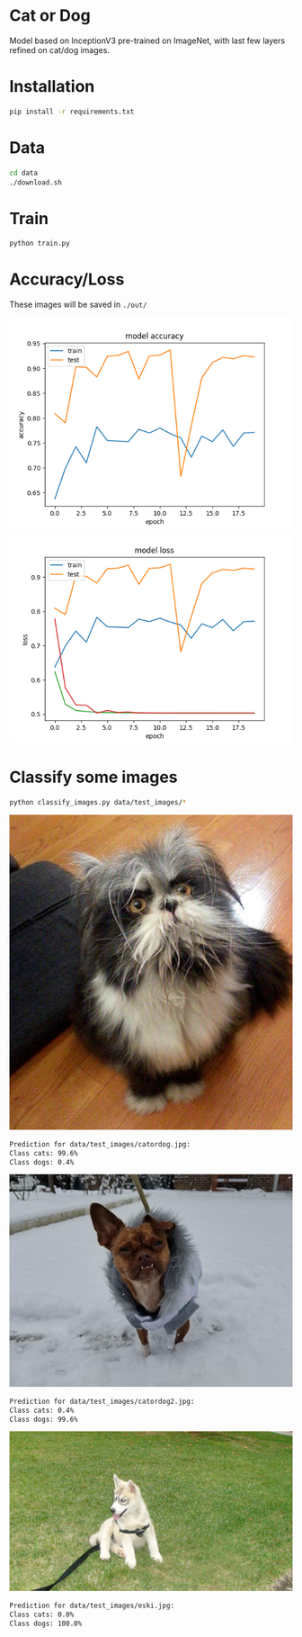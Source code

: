 Cat or Dog
==========

Model based on InceptionV3 pre-trained on ImageNet, with last few layers refined on cat/dog images.

Installation
============
```bash
pip install -r requirements.txt
```

Data
====
```bash
cd data
./download.sh
```

Train
=====
```bash
python train.py
```

Accuracy/Loss
=============

These images will be saved in `./out/`

![alt text](./accuracy.png "Accuracy")
![alt text](./loss.png "Loss")


Classify some images
====================

```bash
python classify_images.py data/test_images/*
```

![alt text](./data/test_images/catordog.jpg "Image 1")

```
Prediction for data/test_images/catordog.jpg:
Class cats: 99.6%
Class dogs: 0.4%
```

![alt text](./data/test_images/catordog2.jpg "Image 2")

```
Prediction for data/test_images/catordog2.jpg:
Class cats: 0.4%
Class dogs: 99.6%
```

![alt text](./data/test_images/eski.jpg "Eski!")

```
Prediction for data/test_images/eski.jpg:
Class cats: 0.0%
Class dogs: 100.0%
```
